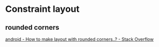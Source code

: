 # Constraint layout
## rounded corners
[android - How to make layout with rounded corners..? - Stack Overflow](https://stackoverflow.com/questions/16161448/how-to-make-layout-with-rounded-corners)
